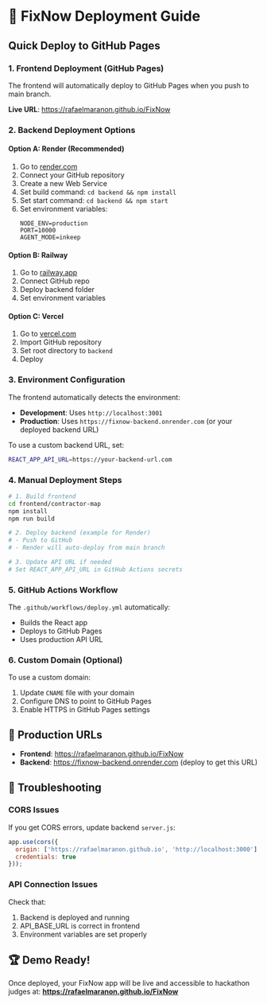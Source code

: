 # 🚀 FixNow Deployment Guide

## Quick Deploy to GitHub Pages

### 1. **Frontend Deployment (GitHub Pages)**

The frontend will automatically deploy to GitHub Pages when you push to main branch.

**Live URL**: https://rafaelmaranon.github.io/FixNow

### 2. **Backend Deployment Options**

#### Option A: Render (Recommended)
1. Go to [render.com](https://render.com)
2. Connect your GitHub repository
3. Create a new Web Service
4. Set build command: `cd backend && npm install`
5. Set start command: `cd backend && npm start`
6. Set environment variables:
   ```
   NODE_ENV=production
   PORT=10000
   AGENT_MODE=inkeep
   ```

#### Option B: Railway
1. Go to [railway.app](https://railway.app)
2. Connect GitHub repo
3. Deploy backend folder
4. Set environment variables

#### Option C: Vercel
1. Go to [vercel.com](https://vercel.com)
2. Import GitHub repository
3. Set root directory to `backend`
4. Deploy

### 3. **Environment Configuration**

The frontend automatically detects the environment:

- **Development**: Uses `http://localhost:3001`
- **Production**: Uses `https://fixnow-backend.onrender.com` (or your deployed backend URL)

To use a custom backend URL, set:
```bash
REACT_APP_API_URL=https://your-backend-url.com
```

### 4. **Manual Deployment Steps**

```bash
# 1. Build frontend
cd frontend/contractor-map
npm install
npm run build

# 2. Deploy backend (example for Render)
# - Push to GitHub
# - Render will auto-deploy from main branch

# 3. Update API URL if needed
# Set REACT_APP_API_URL in GitHub Actions secrets
```

### 5. **GitHub Actions Workflow**

The `.github/workflows/deploy.yml` automatically:
- Builds the React app
- Deploys to GitHub Pages
- Uses production API URL

### 6. **Custom Domain (Optional)**

To use a custom domain:
1. Update `CNAME` file with your domain
2. Configure DNS to point to GitHub Pages
3. Enable HTTPS in GitHub Pages settings

## 🎯 Production URLs

- **Frontend**: https://rafaelmaranon.github.io/FixNow
- **Backend**: https://fixnow-backend.onrender.com (deploy to get this URL)

## 🔧 Troubleshooting

### CORS Issues
If you get CORS errors, update backend `server.js`:
```javascript
app.use(cors({
  origin: ['https://rafaelmaranon.github.io', 'http://localhost:3000'],
  credentials: true
}));
```

### API Connection Issues
Check that:
1. Backend is deployed and running
2. API_BASE_URL is correct in frontend
3. Environment variables are set properly

## 🏆 Demo Ready!

Once deployed, your FixNow app will be live and accessible to hackathon judges at:
**https://rafaelmaranon.github.io/FixNow**
